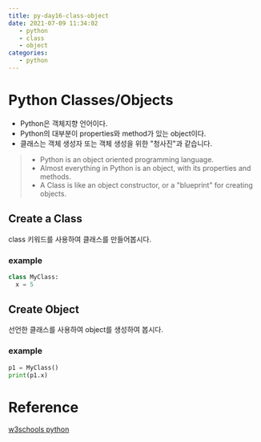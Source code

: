 ```yaml
---
title: py-day16-class-object
date: 2021-07-09 11:34:02
   - python 
   - class
   - object
categories: 
   - python
---
```


# Python Classes/Objects
- Python은 객체지향 언어이다. 
- Python의 대부분이 properties와 method가 있는 object이다. 
- 클래스는 객체 생성자 또는 객체 생성을 위한 "청사진"과 같습니다.

>- Python is an object oriented programming language.
>- Almost everything in Python is an object, with its properties and methods.
>- A Class is like an object constructor, or a "blueprint" for creating objects.

## Create a Class
class 키워드를 사용하여 클래스를 만들어봅시다. 

### example
``` python
class MyClass:
  x = 5
```

## Create Object
선언한 클래스를 사용하여 object를 생성하여 봅시다. 

### example
``` python
p1 = MyClass()
print(p1.x)
```


# Reference
[w3schools python](https://www.w3schools.com/python)